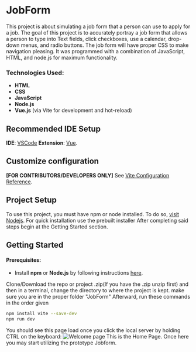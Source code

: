 # JobForm

This project is about simulating a job form that a person can use to apply for a job. The goal of this project is to accurately portray a job form that allows a person to type into Text fields, click checkboxes, use a calendar, drop-down menus, and radio buttons. The job form will have proper CSS to make navigation pleasing. It was programmed with a combination of JavaScript, HTML, and node.js for maximum functionality.

### Technologies Used:
- **HTML**
- **CSS**
- **JavaScript**
- **Node.js**
- **Vue.js** (via Vite for development and hot-reload)


## Recommended IDE Setup
**IDE**:
[VSCode](https://code.visualstudio.com/) 
**Extension**:
[Vue](https://marketplace.visualstudio.com/items?itemName=Vue.volar).

## Customize configuration
**[FOR CONTRIBUTORS/DEVELOPERS ONLY]**
See [Vite Configuration Reference](https://vite.dev/config/).

## Project Setup
To use this project, you must have npm or node installed. To do so, [visit Nodejs](https://nodejs.org/en/download/package-manager).
For quick installation use the prebuilt installer
After completing said steps begin at the Getting Started section. 
## Getting Started
#### Prerequisites:
- Install **npm** or **Node.js** by following instructions [here](https://nodejs.org/en/download/package-manager).

Clone/Download the repo or project .zip(If you have the .zip unzip first) and then in a terminal, change the directory to where the project is kept. make sure you are in the proper folder "JobForm" Afterward, run these commands in the order given
 ```sh
npm install vite --save-dev
npm run dev
 ```
You should see this page load once you click the local server by holding CTRL on the keyboard:
![Welcome page](https://github.com/FluffFlan/JobForm/tree/dev/Images[README]/WelcomePage.png "Title Page")
This is the Home Page. Once here you may start utilizing the prototype Jobform.
